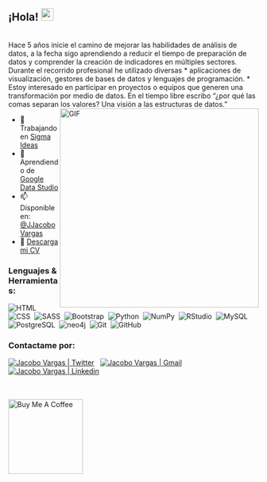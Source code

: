 ## ¡Hola! <img src="https://media.giphy.com/media/hvRJCLFzcasrR4ia7z/giphy.gif" width="25px">

<br/>
Hace 5 años inicie el camino de mejorar las habilidades de análisis de datos, a la fecha sigo aprendiendo a reducir el tiempo de preparación de datos y comprender la creación de indicadores en múltiples sectores. Durante el recorrido profesional he utilizado diversas * aplicaciones de visualización, gestores de bases de datos y lenguajes de programación. * Estoy interesado en participar en proyectos o equipos que generen una transformación por medio de datos. En el tiempo libre escribo “¿por qué las comas separan los valores? Una visión a las estructuras de datos.”

<img align="right" alt="GIF" src="https://i.gifer.com/74pZ.gif" width="400" />

- 🔭 Trabajando en [Sigma Ideas](https://sigmaideas.eu/)
- 🌱 Aprendiendo de [Google Data Studio](https://datastudio.google.com/u/0/navigation/reporting)
- 📫 Disponible en: [@JJacoboVargas](https://twitter.com/JJacoboVargas)
- 📝 [Descarga mi CV](https://drive.google.com/file/d/186ledj5PMY2damRWGpOrxYQZ2xSKjKD_/view)

### **Lenguajes & Herramientas:**
![HTML](https://img.shields.io/badge/-HTML5-212121?style=flat&logo=HTML5)&nbsp;
![CSS](https://img.shields.io/badge/-CSS3-212121?style=flat&logo=CSS3)&nbsp;
![SASS](https://img.shields.io/badge/-SASS-212121?style=flat&logo=sass)&nbsp;
![Bootstrap](https://img.shields.io/badge/-Bootstrap-212121?style=flat&logo=bootstrap)&nbsp;
![Python](https://img.shields.io/badge/-Python-212121?style=flat&logo=python)&nbsp;
![NumPy](https://img.shields.io/badge/numpy-212121?style=flat&logo=numpy&logoColor=white)&nbsp;
![RStudio](https://img.shields.io/badge/-RStudio-212121?style=flat&logo=rstudio)&nbsp;
![MySQL](https://img.shields.io/badge/-MySQL-212121?style=flat&logo=mysql)&nbsp;
![PostgreSQL](https://img.shields.io/badge/-PostgreSQL-212121?style=flat&logo=PostgreSQL)&nbsp;
![neo4j](https://img.shields.io/badge/-neo4j-212121?style=flat&logo=neo4j)&nbsp;
![Git](https://img.shields.io/badge/-Git-212121?style=flat&logo=git)&nbsp;
![GitHub](https://img.shields.io/badge/-GitHub-212121?style=flat&logo=github)&nbsp;


### **Contactame por:**
<a href="https://twitter.com/JJacoboVargas"><img alt="Jacobo Vargas | Twitter" src="https://img.shields.io/badge/-Twitter-212121?style=flat&logo=twitter"/></a> &nbsp;
<a href="mailto:jjvargas28@gmail.com"><img alt="Jacobo Vargas | Gmail" src="https://img.shields.io/badge/-Gmail-212121?style=flat&logo=gmail"/></a> &nbsp;
<a href="https://www.linkedin.com/in/jjacobovargas/"><img alt="Jacobo Vargas | Linkedin" src="https://img.shields.io/badge/-LinkedIn-212121?style=flat&logo=linkedin"/></a> &nbsp;

<br/>
<br/>
<a href="https://www.buymeacoffee.com/jjacobovargas" target="_blank"><img src="https://cdn.buymeacoffee.com/buttons/v2/default-red.png" alt="Buy Me A Coffee" width="150" ></a>

<!--
**JJacoboVargas/JJacoboVargas** is a ✨ _special_ ✨ repository because its `README.md` (this file) appears on your GitHub profile.

Here are some ideas to get you started:

- 🔭 I’m currently working on ...
- 🌱 I’m currently learning ...
- 👯 I’m looking to collaborate on ...
- 🤔 I’m looking for help with ...
- 💬 Ask me about ...
- 📫 How to reach me: ...
- 😄 Pronouns: ...
- ⚡ Fun fact: ...
-->
